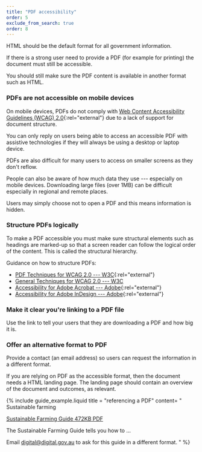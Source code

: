 ```yaml
---
title: "PDF accessibility"
order: 5
exclude_from_search: true
order: 8
---
```


HTML should be the default format for all government information.

If there is a strong user need to provide a PDF (for example for printing) the document must still be accessible.

You should still make sure the PDF content is available in another format such as HTML.

### PDFs are not accessible on mobile devices

On mobile devices, PDFs do not comply with [Web Content Accessibility Guidelines (WCAG) 2.0](https://www.w3.org/TR/WCAG20/){:rel="external"} due to a lack of support for document structure.

You can only reply on users being able to access an accessible PDF with assistive technologies if they will always be using a desktop or laptop device.

PDFs are also difficult for many users to access on smaller screens as they don't reflow.

People can also be aware of how much data they use --- especially on mobile devices. Downloading large files (over 1MB) can be difficult especially in regional and remote places.

Users may simply choose not to open a PDF and this means information is hidden.

### Structure PDFs logically

To make a PDF accessible you must make sure structural elements such as headings are marked-up so that a screen reader can follow the logical order of the content. This is called the structural hierarchy.

Guidance on how to structure PDFs:

- [PDF Techniques for WCAG 2.0 --- W3C](https://www.w3.org/TR/2014/NOTE-WCAG20-TECHS-20140408/pdf.html){:rel="external"}
- <a href="https://www.w3.org/TR/WCAG20-TECHS/general.html" rel="external">General Techniques for WCAG 2.0 --- W3C
- [Accessibility for Adobe Acrobat --- Adobe](http://www.adobe.com/accessibility/products/acrobat.html){:rel="external"}
- [Accessibility for Adobe InDesign --- Adobe](http://www.adobe.com/accessibility/products/indesign.html){:rel="external"}

### Make it clear you're linking to a PDF file

Use the link to tell your users that they are downloading a PDF and how big it is.

### Offer an alternative format to PDF

Provide a contact (an email address) so users can request the information in a different format.

If you are relying on PDF as the accessible format, then the document needs a HTML landing page. The landing page should contain an overview of the document and outcomes, as relevant.

{% include guide_example.liquid
  title = "referencing a PDF"
  content= "
Sustainable farming

[Sustainable Farming Guide 472KB PDF]()

The Sustainable Farming Guide tells you how to ...

Email [digital@digital.gov.au]() to ask for this guide in a different format.
"
%}
